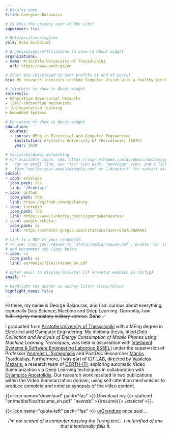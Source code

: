```yaml
---
# Display name
title: Georgios Balaouras

# Is this the primary user of the site?
superuser: true

# Role/position/tagline
role: Data Scientist

# Organizations/Affiliations to show in About widget
organizations:
- name: Aristotle University of Thessaloniki
  url: https://www.auth.gr/en

# Short bio (displayed in user profile at end of posts)
bio: My research interests include Computer Vision with a healthy pinch of problem solving.

# Interests to show in About widget
interests:
- Generative Adversarial Networks
- (Self-)Attention Mechanisms
- (Un)supervised learning
- Embedded Systems

# Education to show in About widget
education:
  courses:
  - course: MEng in Electrical and Computer Engineering
    institution: Aristotle University of Thessaloniki (AUTh)
    year: 2020

# Social/Academic Networking
# For available icons, see: https://sourcethemes.com/academic/docs/page-builder/#icons
#   For an email link, use "fas" icon pack, "envelope" icon, and a link in the
#   form "mailto:your-email@example.com" or "/#contact" for contact widget.
social:
- icon: envelope
  icon_pack: fas
  link: '/#contact'
- icon: github
  icon_pack: fab
  link: https://github.com/mpalaourg
- icon: linkedin
  icon_pack: fab
  link: https://www.linkedin.com/in/georgebalaouras/
- icon: google-scholar
  icon_pack: ai
  link: https://scholar.google.com/citations?user=63n7Lc8AAAAJ

# Link to a PDF of your resume/CV.
# To use: copy your resume to `static/media/resume.pdf`, enable `ai` icons in `params.toml`, 
# and uncomment the lines below.
- icon: cv
  icon_pack: ai
  link: en/media/files/resume_en.pdf

# Enter email to display Gravatar (if Gravatar enabled in Config)
email: ""

# Highlight the author in author lists? (true/false)
highlight_name: false
---
```


Hi there, my name is George Balaouras, and I am curious about everything, especially Data Science, Machine and Deep Learning. ~~Currently, I am fulfilling my mandatory military service.~~ **Done** ✅

I graduated from [Aristotle University of Thessaloniki](https://www.auth.gr/en) with a MEng degree in Electrical and Computer Engineering. My diploma thesis, titled *Data Collection and Analysis of Energy Consumption of Mobile Phones using Machine Learning Techniques*, was held in association with [Intelligent Systems & Software Engineering Labgroup (ISSEL)](https://issel.ee.auth.gr/en/13-2/) under the supervision of Professor [Andreas L. Symeonidis](https://issel.ee.auth.gr/en/staff/andreas-l-symeonidis/) and PostDoc Researcher [Manos Tsardoulias](https://issel.ee.auth.gr/staff/emmanouil-manos-tsardoulias/). Furthermore, I was part of [IDT LAB](http://idt.iti.gr/), directed by [Vasileios Mezaris](https://www.iti.gr/~bmezaris/), a research team of [CERTH-ITI](https://www.iti.gr/iti/en/home/), exploring automatic Video Summarization via Deep Learning techniques in collaboration with [Evlampios Apostolidis](https://www.iti.gr/iti/en/people/apostolidis-evlampios/). Our research work resulted in two publications within the Video Summarization domain, using self-attention mechanisms to produce complete and concise synopsis of the video content.

{{< icon name="download" pack="fas" >}} Download my {{< staticref "en/media/files/resume_en.pdf" "newtab" >}}resumé{{< /staticref >}}.

{{< icon name="quote-left" pack="fas" >}} <a href="https://tinyurl.com/reddit-turing-test">u/Grandure</a> once said ...
<div style="text-align: center">
<i>I'm not scared of a computer passing the Turing test... I'm terrified of one that intentionally fails it. </i> </div>
